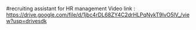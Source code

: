 #recruiting assistant for HR management
Video link : https://drive.google.com/file/d/1jbc4rDL68ZY4C2drHLPqNykT9lvO5lV_/view?usp=drivesdk
